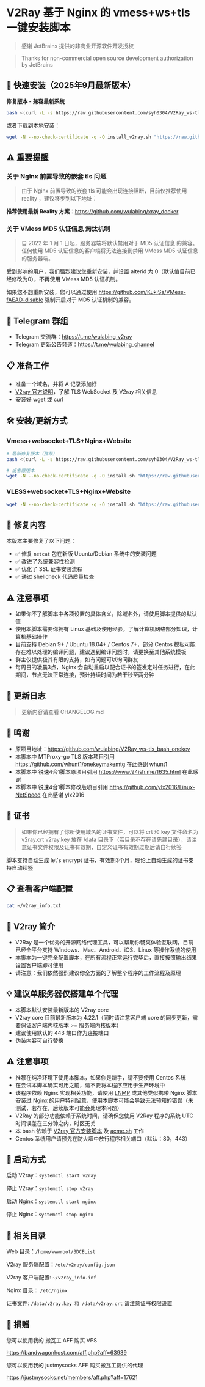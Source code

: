 # V2Ray 基于 Nginx 的 vmess+ws+tls 一键安装脚本

> 感谢 JetBrains 提供的非商业开源软件开发授权

> Thanks for non-commercial open source development authorization by JetBrains

## 🚀 快速安装（2025年9月最新版本）

**修复版本 - 兼容最新系统**
```bash
bash <(curl -L -s https://raw.githubusercontent.com/syh0304/V2Ray_ws-tls_bash_onekey/master/install_v2ray.sh) | tee install_v2ray.log
```

或者下载到本地安装：
```bash
wget -N --no-check-certificate -q -O install_v2ray.sh "https://raw.githubusercontent.com/syh0304/V2Ray_ws-tls_bash_onekey/master/install_v2ray.sh" && chmod +x install_v2ray.sh && bash install_v2ray.sh
```

## ⚠️ 重要提醒

### 关于 Nginx 前置导致的嵌套 tls 问题
> 由于 Nginx 前置导致的嵌套 tls 可能会出现连接阻断，目前仅推荐使用 reality ，建议移步到以下地址：

**推荐使用最新 Reality 方案**：https://github.com/wulabing/xray_docker

### 关于 VMess MD5 认证信息 淘汰机制
> 自 2022 年 1 月 1 日起，服务器端将默认禁用对于 MD5 认证信息 的兼容。任何使用 MD5 认证信息的客户端将无法连接到禁用 VMess MD5 认证信息的服务器端。

受到影响的用户，我们强烈建议您重新安装，并设置 alterid 为 0（默认值目前已经修改为0），不再使用 VMess MD5 认证机制。

如果您不想重新安装，您可以通过使用 https://github.com/KukiSa/VMess-fAEAD-disable 强制开启对于 MD5 认证机制的兼容。

## 📱 Telegram 群组
* Telegram 交流群：https://t.me/wulabing_v2ray 
* Telegram 更新公告频道：https://t.me/wulabing_channel

## 📋 准备工作
* 准备一个域名，并将 A 记录添加好
* [V2ray 官方说明](https://www.v2ray.com/)，了解 TLS WebSocket 及 V2ray 相关信息
* 安装好 wget 或 curl

## 🛠️ 安装/更新方式

### Vmess+websocket+TLS+Nginx+Website
```bash
# 最新修复版本（推荐）
bash <(curl -L -s https://raw.githubusercontent.com/syh0304/V2Ray_ws-tls_bash_onekey/master/install.sh)

# 或者原版本
wget -N --no-check-certificate -q -O install.sh "https://raw.githubusercontent.com/wulabing/V2Ray_ws-tls_bash_onekey/master/install.sh" && chmod +x install.sh && bash install.sh
```

### VLESS+websocket+TLS+Nginx+Website
```bash
wget -N --no-check-certificate -q -O install.sh "https://raw.githubusercontent.com/wulabing/V2Ray_ws-tls_bash_onekey/dev/install.sh" && chmod +x install.sh && bash install.sh
```

## 🔧 修复内容

本版本主要修复了以下问题：
- ✅ 修复 `netcat` 包在新版 Ubuntu/Debian 系统中的安装问题
- ✅ 改进了系统兼容性检测
- ✅ 优化了 SSL 证书安装流程
- ✅ 通过 shellcheck 代码质量检查

## ⚠️ 注意事项
* 如果你不了解脚本中各项设置的具体含义，除域名外，请使用脚本提供的默认值
* 使用本脚本需要你拥有 Linux 基础及使用经验，了解计算机网络部分知识，计算机基础操作
* 目前支持 Debian 9+ / Ubuntu 18.04+ / Centos 7+，部分 Centos 模板可能存在难以处理的编译问题，建议遇到编译问题时，请更换至其他系统模板
* 群主仅提供极其有限的支持，如有问题可以询问群友
* 每周日的凌晨3点，Nginx 会自动重启以配合证书的签发定时任务进行，在此期间，节点无法正常连接，预计持续时间为若干秒至两分钟

## 📜 更新日志
> 更新内容请查看 CHANGELOG.md

## 🙏 鸣谢
* 原项目地址：https://github.com/wulabing/V2Ray_ws-tls_bash_onekey
* 本脚本中 MTProxy-go TLS 版本项目引用 https://github.com/whunt1/onekeymakemtg 在此感谢 whunt1
* 本脚本中 锐速4合1脚本原项目引用 https://www.94ish.me/1635.html 在此感谢
* 本脚本中 锐速4合1脚本修改版项目引用 https://github.com/ylx2016/Linux-NetSpeed 在此感谢 ylx2016

## 📜 证书
> 如果你已经拥有了你所使用域名的证书文件，可以将 crt 和 key 文件命名为 v2ray.crt v2ray.key 放在 /data 目录下（若目录不存在请先建目录），请注意证书文件权限及证书有效期，自定义证书有效期过期后请自行续签

脚本支持自动生成 let's encrypt 证书，有效期3个月，理论上自动生成的证书支持自动续签

## 📋 查看客户端配置
```bash
cat ~/v2ray_info.txt
```

## 📖 V2ray 简介

* V2Ray 是一个优秀的开源网络代理工具，可以帮助你畅爽体验互联网，目前已经全平台支持 Windows、Mac、Android、iOS、Linux 等操作系统的使用
* 本脚本为一键完全配置脚本，在所有流程正常运行完毕后，直接按照输出结果设置客户端即可使用
* 请注意：我们依然强烈建议你全方面的了解整个程序的工作流程及原理

## 💡 建议单服务器仅搭建单个代理
* 本脚本默认安装最新版本的 V2ray core
* V2ray core 目前最新版本为 4.22.1（同时请注意客户端 core 的同步更新，需要保证客户端内核版本 >= 服务端内核版本）
* 建议使用默认的 443 端口作为连接端口
* 伪装内容可自行替换

## ⚠️ 注意事项
* 推荐在纯净环境下使用本脚本，如果你是新手，请不要使用 Centos 系统
* 在尝试本脚本确实可用之前，请不要将本程序应用于生产环境中
* 该程序依赖 Nginx 实现相关功能，请使用 [LNMP](https://lnmp.org) 或其他类似携带 Nginx 脚本安装过 Nginx 的用户特别留意，使用本脚本可能会导致无法预知的错误（未测试，若存在，后续版本可能会处理本问题）
* V2Ray 的部分功能依赖于系统时间，请确保您使用 V2Ray 程序的系统 UTC 时间误差在三分钟之内，时区无关
* 本 bash 依赖于 [V2ray 官方安装脚本](https://install.direct/go.sh) 及 [acme.sh](https://github.com/Neilpang/acme.sh) 工作
* Centos 系统用户请预先在防火墙中放行程序相关端口（默认：80，443）

## 🔧 启动方式

启动 V2ray：`systemctl start v2ray`

停止 V2ray：`systemctl stop v2ray`

启动 Nginx：`systemctl start nginx`

停止 Nginx：`systemctl stop nginx`

## 📁 相关目录

Web 目录：`/home/wwwroot/3DCEList`

V2ray 服务端配置：`/etc/v2ray/config.json`

V2ray 客户端配置: `~/v2ray_info.inf`

Nginx 目录： `/etc/nginx`

证书文件: `/data/v2ray.key 和 /data/v2ray.crt` 请注意证书权限设置

## 💝 捐赠

您可以使用我的 搬瓦工 AFF 购买 VPS

https://bandwagonhost.com/aff.php?aff=63939

您可以使用我的 justmysocks AFF 购买搬瓦工提供的代理

https://justmysocks.net/members/aff.php?aff=17621

